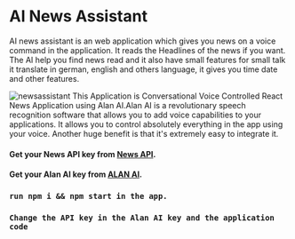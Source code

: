 # AI News Assistant

AI news assistant is an web application which gives you news on a voice command in the application. It reads the Headlines of the news if you want. The AI help you find news read and it also have small features for small talk it translate in german, english and others language, it gives you time date and other features.

![newsassistant](https://user-images.githubusercontent.com/81036521/155874073-4dfc3a07-e920-4cbe-9d52-2e04b61a1239.JPG)
This Application is  Conversational Voice Controlled React News Application using Alan AI.Alan AI is a revolutionary speech recognition software that allows you to add voice capabilities to your applications. It allows you to control absolutely everything in the app using your voice. Another huge benefit is that it's extremely easy to integrate it.



#### Get your News API key from [News API](https://newsapi.org/).
#### Get your Alan AI key from [ALAN AI](https://alan.app/).


### `run npm i && npm start in the app.`
### `Change the API key in the Alan AI key and the application code`

